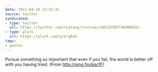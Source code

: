 ```yaml
---
date: 2011-04-18 23:51:41
source: twitter
syndicated:
- type: twitter
  url: https://twitter.com/roytang/statuses/60128395736006656/
- type: plurk
  url: https://plurk.com/p/brg0a4
tags:
- quotes
---
```


Pursue something so important that even if you fail, the world is better off with you having tried. (From http://ping.fm/kqcfF)